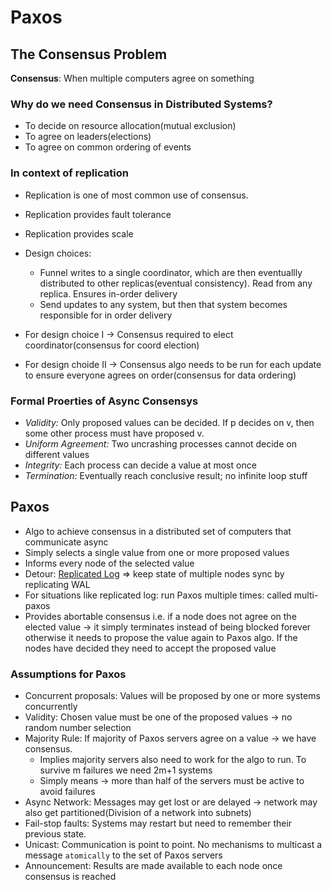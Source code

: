 # Paxos

## The Consensus Problem

**Consensus**: When multiple computers agree on something

### Why do we need Consensus in Distributed Systems?

 - To decide on resource allocation(mutual exclusion)
 - To agree on leaders(elections)
 - To agree on common ordering of events 


### In context of replication
 - Replication is one of most common use of consensus. 
 - Replication provides fault tolerance
 - Replication provides scale
 - Design choices:
    - Funnel writes to a single coordinator, which are then eventuallly distributed to other replicas(eventual consistency). Read from any replica. Ensures in-order delivery
    - Send updates to any system, but then that system becomes responsible for in order delivery

 - For design choice I -> Consensus required to elect coordinator(consensus for coord election)
 - For design choide II -> Consensus algo needs to be run for each update to ensure everyone agrees on order(consensus for data ordering)

### Formal Proerties of Async Consensys
 - *Validity:* Only proposed values can be decided. If p decides on v, then some other process must have proposed v.
 - *Uniform Agreement:* Two uncrashing processes cannot decide on different values
 - *Integrity:* Each process can decide a value at most once
 - *Termination:* Eventually reach conclusive result; no infinite loop stuff


## Paxos

 - Algo to achieve consensus in a distributed set of computers that communicate async 
 - Simply selects a single value from one or more proposed values
 - Informs every node of the selected value
 - Detour: [Replicated Log](https://martinfowler.com/articles/patterns-of-distributed-systems/replicated-log.html) => keep state of multiple nodes sync by replicating WAL
 - For situations like replicated log: run Paxos multiple times: called multi-paxos
 - Provides abortable consensus i.e. if a node does not agree on the elected value -> it simply terminates instead of being blocked forever otherwise it needs to propose the value again to Paxos algo. If the nodes have decided they need to accept the proposed value

### Assumptions for Paxos
 - Concurrent proposals: Values will be proposed by one or more systems concurrently
 - Validity: Chosen value must be one of the proposed values -> no random number selection
 - Majority Rule: If majority of Paxos servers agree on a value -> we have consensus.
    - Implies majority servers also need to work for the algo to run. To survive m failures we need 2m+1 systems
    - Simply means -> more than half of the servers must be active to avoid failures
 - Async Network: Messages may get lost or are delayed -> network may also get partitioned(Division of a network into subnets)
 - Fail-stop faults: Systems may restart but need to remember their previous state.
 - Unicast: Communication is point to point. No mechanisms to multicast a message `atomically` to the set of Paxos servers
 - Announcement: Results are made available to each node once consensus is reached
